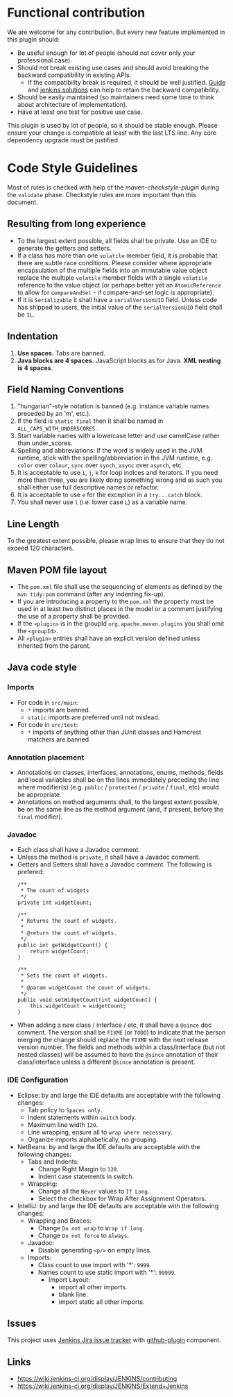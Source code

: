 # Functional contribution

We are welcome for any contribution. But every new feature implemented in this plugin should:

- Be useful enough for lot of people (should not cover only your professional case).
- Should not break existing use cases and should avoid breaking the backward compatibility in existing APIs.
  - If the compatibility break is required, it should be well justified.
    [Guide](https://wiki.eclipse.org/Evolving_Java-based_APIs_2)
    and [jenkins solutions](https://wiki.jenkins-ci.org/display/JENKINS/Hint+on+retaining+backward+compatibility) can help to retain the backward compatibility.
- Should be easily maintained (so maintainers need some time to think about architecture of implementation).
- Have at least one test for positive use case.

This plugin is used by lot of people, so it should be stable enough. Please ensure your change is compatible at least with the last LTS line.
Any core dependency upgrade must be justified.

# Code Style Guidelines

Most of rules is checked with help of the *maven-checkstyle-plugin* during the `validate` phase.
Checkstyle rules are more important than this document.

## Resulting from long experience

* To the largest extent possible, all fields shall be private. Use an IDE to generate the getters and setters.
* If a class has more than one `volatile` member field, it is probable that there are subtle race conditions. Please consider where appropriate encapsulation of the multiple fields into an immutable value object replace the multiple `volatile` member fields with a single `volatile` reference to the value object (or perhaps better yet an `AtomicReference` to allow for `compareAndSet` - if compare-and-set logic is appropriate).
* If it is `Serializable` it shall have a `serialVersionUID` field. Unless code has shipped to users, the initial value of the `serialVersionUID` field shall be `1L`.

## Indentation

1. **Use spaces.** Tabs are banned.
2. **Java blocks are 4 spaces.** JavaScript blocks as for Java. **XML nesting is 4 spaces**.

## Field Naming Conventions

1. "hungarian"-style notation is banned (e.g. instance variable names preceded by an 'm', etc.).
2. If the field is `static final` then it shall be named in `ALL_CAPS_WITH_UNDERSCORES`.
3. Start variable names with a lowercase letter and use camelCase rather than under_scores.
4. Spelling and abbreviations: If the word is widely used in the JVM runtime, stick with the spelling/abbreviation in the JVM runtime, e.g. `color` over `colour`, `sync` over `synch`, `async` over `asynch`, etc.
5. It is acceptable to use `i`, `j`, `k` for loop indices and iterators. If you need more than three, you are likely doing something wrong and as such you shall either use full descriptive names or refactor.
6. It is acceptable to use `e` for the exception in a `try...catch` block.
7. You shall never use `l` (i.e. lower case `L`) as a variable name.

## Line Length

To the greatest extent possible, please wrap lines to ensure that they do not exceed 120 characters.

## Maven POM file layout

* The `pom.xml` file shall use the sequencing of elements as defined by the `mvn tidy:pom` command (after any indenting fix-up).
* If you are introducing a property to the `pom.xml` the property must be used in at least two distinct places in the model or a comment justifying the use of a property shall be provided.
* If the `<plugin>` is in the groupId `org.apache.maven.plugins` you shall omit the `<groupId>`.
* All `<plugin>` entries shall have an explicit version defined unless inherited from the parent.

## Java code style

### Imports

* For code in `src/main`:
    - `*` imports are banned.
    - `static` imports are preferred until not mislead.
* For code in `src/test`:
    - `*` imports of anything other than JUnit classes and Hamcrest matchers are banned.

### Annotation placement

* Annotations on classes, interfaces, annotations, enums, methods, fields and local variables shall be on the lines immediately preceding the line where modifier(s) (e.g. `public` / `protected` / `private` / `final`, etc) would be appropriate.
* Annotations on method arguments shall, to the largest extent possible, be on the same line as the method argument (and, if present, before the `final` modifier).

### Javadoc

* Each class shall have a Javadoc comment.
* Unless the method is `private`, it shall have a Javadoc comment.
* Getters and Setters shall have a Javadoc comment. The following is prefered:
    ```
    /**
     * The count of widgets
     */
    private int widgetCount;

    /**
     * Returns the count of widgets.
     *
     * @return the count of widgets.
     */
    public int getWidgetCount() {
        return widgetCount;
    }

    /**
     * Sets the count of widgets.
     *
     * @param widgetCount the count of widgets.
     */
    public void setWidgetCount(int widgetCount) {
        this.widgetCount = widgetCount;
    }
    ```
* When adding a new class / interface / etc, it shall have a `@since` doc comment. The version shall be `FIXME` (or `TODO`) to indicate that the person merging the change should replace the `FIXME` with the next release version number. The fields and methods within a class/interface (but not nested classes) will be assumed to have the `@since` annotation of their class/interface unless a different `@since` annotation is present.

### IDE Configuration

- Eclipse: by and large the IDE defaults are acceptable with the following changes:
  - Tab policy to `Spaces only`.
  - Indent statements within `switch` body.
  - Maximum line width `120`.
  - Line wrapping, ensure all to `wrap where necessary`.
  - Organize imports alphabetically, no grouping.
- NetBeans: by and large the IDE defaults are acceptable with the following changes:
  - Tabs and Indents:
    - Change Right Margin to `120`.
    - Indent case statements in switch.
  - Wrapping:
    - Change all the `Never` values to `If Long`.
    - Select the checkbox for Wrap After Assignment Operators.
- IntelliJ: by and large the IDE defaults are acceptable with the following changes:
  - Wrapping and Braces:
    - Change `Do not wrap` to `Wrap if long`.
    - Change `Do not force` to `Always`.
  - Javadoc:
    - Disable generating `<p/>` on empty lines.
  - Imports:
    - Class count to use import with '*': `9999`.
    - Names count to use static import with '*': `99999`.
      - Import Layout:
        - import all other imports.
        - blank line.
        - import static all other imports.

## Issues

This project uses [Jenkins Jira issue tracker](https://issues.jenkins-ci.org)
with [github-plugin](https://issues.jenkins-ci.org/browse/JENKINS/component/15896) component.

## Links

- https://wiki.jenkins-ci.org/display/JENKINS/contributing
- https://wiki.jenkins-ci.org/display/JENKINS/Extend+Jenkins

